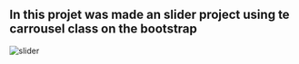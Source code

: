 ## In this projet was made an slider project using te carrousel class on the bootstrap 







![slider](https://user-images.githubusercontent.com/106289869/173365108-a81c6fab-8acb-48d1-9b45-ced62f226d7b.JPG)

